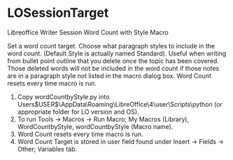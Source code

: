 # LOSessionTarget
Libreoffice Writer Session Word Count with Style Macro

Set a word count target.
Choose what paragraph styles to include in the word count.  (Default Style is actually named Standard).
Useful when writing from bullet point outline that you delete once the topic has been covered.  Those deleted words will not be included in the word count if those notes are in a paragraph style not listed in the macro dialog box.  Word Count resets every time macro is run.

1.  Copy wordCountbyStyle.py into Users\$USER$\AppData\Roaming\LibreOffice\4\user\Scripts\python (or appropriate folder for LO version and OS).
2.  To run Tools -> Macros -> Run Macro; My Macros (Library), WordCountbyStyle, wordCountbyStyle (Macro name).
3.  Word Count resets every time macro is run.
4.  Word Count Target is stored in user field found under Insert -> Fields -> Other; Variables tab.
